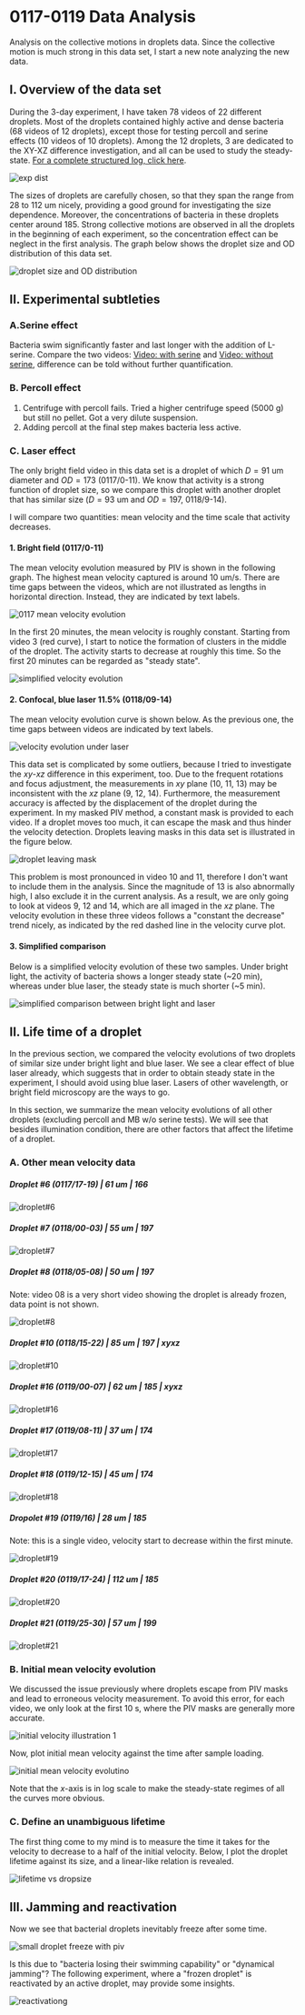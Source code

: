 # 0117-0119 Data Analysis

Analysis on the collective motions in droplets data. Since the collective motion is much strong in this data set, I start a new note analyzing the new data.

## I. Overview of the data set

During the 3-day experiment, I have taken 78 videos of 22 different droplets. Most of the droplets contained highly active and dense bacteria (68 videos of 12 droplets), except those for testing percoll and serine effects (10 videos of 10 droplets). Among the 12 droplets, 3 are dedicated to the XY-XZ difference investigation, and all can be used to study the steady-state. [For a complete structured log, click here](Data\structured_log\structured_log.ods).

![exp dist](../images/2022/01/exp-dist.svg)

The sizes of droplets are carefully chosen, so that they span the range from 28 to 112 um nicely, providing a good ground for investigating the size dependence. Moreover, the concentrations of bacteria in these droplets center around 185. Strong collective motions are observed in all the droplets in the beginning of each experiment, so the concentration effect can be neglect in the first analysis. The graph below shows the droplet size and OD distribution of this data set.

![droplet size and OD distribution](../images/2022/01/droplet-size-and-od-distribution.png)

## II. Experimental subtleties

### A.Serine effect

Bacteria swim significantly faster and last longer with the addition of L-serine. Compare the two videos: [Video: with serine](https://drive.google.com/open?id=13AmyeAelieYmGZzB1sTbPr1HU4LrCKRJ&authuser=liux3141%40umn.edu&usp=drive_fs) and [Video: without serine](https://drive.google.com/open?id=1S35GxkcylCAK8tRshJNpPtZJlCH9gpmc&authuser=liux3141%40umn.edu&usp=drive_fs), difference can be told without further quantification.

### B. Percoll effect

1. Centrifuge with percoll fails. Tried a higher centrifuge speed (5000 g) but still no pellet. Got a very dilute suspension.
2. Adding percoll at the final step makes bacteria less active.

### C. Laser effect

The only bright field video in this data set is a droplet of which $D=91$ um diameter and $OD=173$ (0117/0-11). We know that activity is a strong function of droplet size, so we compare this droplet with another droplet that has similar size ($D=93$ um and $OD=197$, 0118/9-14).

I will compare two quantities: mean velocity and the time scale that activity decreases.

#### 1. Bright field (0117/0-11)

The mean velocity evolution measured by PIV is shown in the following graph. The highest mean velocity captured is around 10 um/s. There are time gaps between the videos, which are not illustrated as lengths in horizontal direction. Instead, they are indicated by text labels.

![0117 mean velocity evolution](../images/2022/01/0117-mean-velocity-evolution.png)

In the first 20 minutes, the mean velocity is roughly constant. Starting from video 3 (red curve), I start to notice the formation of clusters in the middle of the droplet. The activity starts to decrease at roughly this time. So the first 20 minutes can be regarded as "steady state".

![simplified velocity evolution](../images/2022/01/simplified-velocity-evolution.png)

#### 2. Confocal, blue laser 11.5% (0118/09-14)

The mean velocity evolution curve is shown below. As the previous one, the time gaps between videos are indicated by text labels.

![velocity evolution under laser](../images/2022/01/velocity-evolution-under-laser.png)

This data set is complicated by some outliers, because I tried to investigate the $xy$-$xz$ difference in this experiment, too. Due to the frequent rotations and focus adjustment, the measurements in $xy$ plane (10, 11, 13) may be inconsistent with the $xz$ plane (9, 12, 14). Furthermore, the measurement accuracy is affected by the displacement of the droplet during the experiment. In my masked PIV method, a constant mask is provided to each video. If a droplet moves too much, it can escape the mask and thus hinder the velocity detection. Droplets leaving masks in this data set is illustrated in the figure below.

![droplet leaving mask](../images/2022/01/droplet-leaving-mask.svg)

This problem is most pronounced in video 10 and 11, therefore I don't want to include them in the analysis. Since the magnitude of 13 is also abnormally high, I also exclude it in the current analysis. As a result, we are only going to look at videos 9, 12 and 14, which are all imaged in the $xz$ plane. The velocity evolution in these three videos follows a "constant the decrease" trend nicely, as indicated by the red dashed line in the velocity curve plot.

#### 3. Simplified comparison

Below is a simplified velocity evolution of these two samples. Under bright light, the activity of bacteria shows a longer steady state (~20 min), whereas under blue laser, the steady state is much shorter (~5 min).

![simplified comparison between bright light and laser](../images/2022/01/simplified-comparison-between-bright-light-and-laser.png)


## II. Life time of a droplet
In the previous section, we compared the velocity evolutions of two droplets of similar size under bright light and blue laser. We see a clear effect of blue laser already, which suggests that in order to obtain steady state in the experiment, I should avoid using blue laser. Lasers of other wavelength, or bright field microscopy are the ways to go.

In this section, we summarize the mean velocity evolutions of all other droplets (excluding percoll and MB w/o serine tests). We will see that besides illumination condition, there are other factors that affect the lifetime of a droplet.

### A. Other mean velocity data

##### Droplet #6 (0117/17-19) | 61 um | 166
![droplet#6](../images/2022/01/droplet-6.png)

##### Droplet #7 (0118/00-03) | 55 um | 197
![droplet#7](../images/2022/01/droplet-7.png)

##### Droplet #8 (0118/05-08) | 50 um | 197
Note: video 08 is a very short video showing the droplet is already frozen, data point is not shown.

![droplet#8](../images/2022/01/droplet-8.png)

##### Droplet #10 (0118/15-22) | 85 um | 197 | xyxz
![droplet#10](../images/2022/01/droplet-10.png)

##### Droplet #16 (0119/00-07) | 62 um | 185 | xyxz
![droplet#16](../images/2022/01/droplet-16.png)

##### Droplet #17 (0119/08-11) | 37 um | 174
![droplet#17](../images/2022/01/droplet-17.png)

##### Droplet #18 (0119/12-15) | 45 um | 174
![droplet#18](../images/2022/01/droplet-18.png)

##### Dropolet #19 (0119/16) | 28 um | 185
Note: this is a single video, velocity start to decrease within the first minute.

![droplet#19](../images/2022/01/droplet-19.png)

##### Droplet #20 (0119/17-24) | 112 um | 185
![droplet#20](../images/2022/01/droplet-20.png)

##### Droplet #21 (0119/25-30) | 57 um | 199
![droplet#21](../images/2022/01/droplet-21.png)


### B. Initial mean velocity evolution

We discussed the issue previously where droplets escape from PIV masks and lead to erroneous velocity measurement. To avoid this error, for each video, we only look at the first 10 s, where the PIV masks are generally more accurate.

![initial velocity illustration 1](../images/2022/01/initial-velocity-illustration-1.png)

Now, plot initial mean velocity against the time after sample loading.

![initial mean velocity evolutino](../images/2022/01/initial-mean-velocity-evolutino.png)

Note that the $x$-axis is in log scale to make the steady-state regimes of all the curves more obvious.

### C. Define an unambiguous lifetime

The first thing come to my mind is to measure the time it takes for the velocity to decrease to a half of the initial velocity. Below, I plot the droplet lifetime against its size, and a linear-like relation is revealed.

![lifetime vs dropsize](../images/2022/01/lifetime-vs-dropsize.png)

## III. Jamming and reactivation

Now we see that bacterial droplets inevitably freeze after some time.

![small droplet freeze with piv](../images/2022/01/small-droplet-freeze-with-piv.png)

Is this due to "bacteria losing their swimming capability" or "dynamical jamming"? The following experiment, where a "frozen droplet" is reactivated by an active droplet, may provide some insights.

![reactivationg](../images/2022/01/reactivationg.png)
